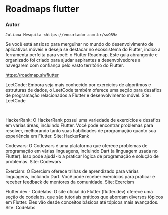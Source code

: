 # Roadmaps flutter
### Autor
    Juliana Mesquita <https://encurtador.com.br/swQR9>

Se você está ansioso para mergulhar no mundo do desenvolvimento de aplicativos móveis e deseja se destacar no ecossistema do Flutter, indico a ferramenta perfeita para você: o Flutter Roadmap. Este guia abrangente e organizado foi criado para ajudar aspirantes a desenvolvedores a navegarem com confiança pelo vasto território do Flutter.

https://roadmap.sh/flutter




LeetCode: Embora seja mais conhecido por exercícios de algoritmos e estruturas de dados, o LeetCode também oferece uma seção para desafios de programação relacionados a Flutter e desenvolvimento móvel.
Site: LeetCode

﻿

HackerRank: O HackerRank possui uma variedade de exercícios e desafios em várias áreas, incluindo Flutter. Você pode encontrar problemas para resolver, melhorando tanto suas habilidades de programação quanto sua experiência em Flutter.
Site: HackerRank



Codewars: O Codewars é uma plataforma que oferece problemas de programação em várias linguagens, incluindo Dart (a linguagem usada no Flutter). Isso pode ajudá-lo a praticar lógica de programação e solução de problemas.
Site: Codewars



Exercism: O Exercism oferece trilhas de aprendizado para várias linguagens, incluindo Dart. Você pode receber exercícios para praticar e receber feedback de mentores da comunidade.
Site: Exercism



Flutter.dev - Codelabs: O site oficial do Flutter (flutter.dev) oferece uma seção de codelabs, que são tutoriais práticos que abordam diversos tópicos em Flutter. Eles vão desde conceitos básicos até tópicos mais avançados.
Site: Codelabs